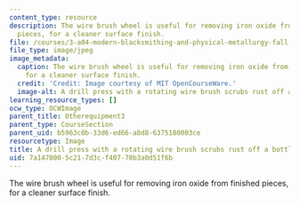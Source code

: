 ```yaml
---
content_type: resource
description: The wire brush wheel is useful for removing iron oxide from finished
  pieces, for a cleaner surface finish.
file: /courses/3-a04-modern-blacksmithing-and-physical-metallurgy-fall-2008/7a1470005c217d3cf40770b3a0d51f6b_046.jpg
file_type: image/jpeg
image_metadata:
  caption: The wire brush wheel is useful for removing iron oxide from finished pieces,
    for a cleaner surface finish.
  credit: 'Credit: Image courtesy of MIT OpenCourseWare.'
  image-alt: A drill press with a rotating wire brush scrubs rust off a bottle opener.
learning_resource_types: []
ocw_type: OCWImage
parent_title: Otherequipment3
parent_type: CourseSection
parent_uid: b5963c0b-33d6-ed66-a8d8-6375180003ce
resourcetype: Image
title: A drill press with a rotating wire brush scrubs rust off a bottle opener
uid: 7a147000-5c21-7d3c-f407-70b3a0d51f6b
---
```

The wire brush wheel is useful for removing iron oxide from finished pieces, for a cleaner surface finish.

